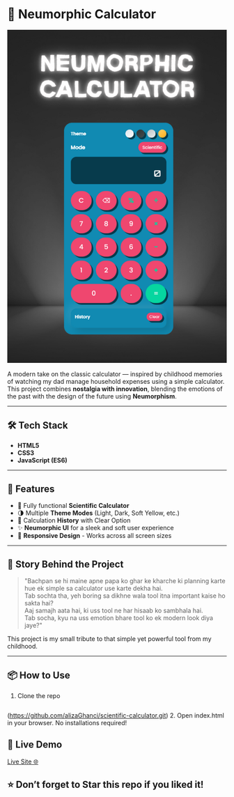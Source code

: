 # 🧮 Neumorphic Calculator

![Neumorphic Calculator](./Neumorphic%20Calculator.png)

A modern take on the classic calculator — inspired by childhood memories of watching my dad manage household expenses using a simple calculator.  
This project combines **nostalgia with innovation**, blending the emotions of the past with the design of the future using **Neumorphism**.

---

## 🛠️ Tech Stack

- **HTML5**  
- **CSS3**  
- **JavaScript (ES6)**  

---

## 🎨 Features

- 🔢 Fully functional **Scientific Calculator**
- 🌗 Multiple **Theme Modes** (Light, Dark, Soft Yellow, etc.)
- 💾 Calculation **History** with Clear Option
- ✨ **Neumorphic UI** for a sleek and soft user experience
- 📱 **Responsive Design** - Works across all screen sizes

---

## 📖 Story Behind the Project

> "Bachpan se hi maine apne papa ko ghar ke kharche ki planning karte hue ek simple sa calculator use karte dekha hai.  
> Tab sochta tha, yeh boring sa dikhne wala tool itna important kaise ho sakta hai?  
> Aaj samajh aata hai, ki uss tool ne har hisaab ko sambhala hai.  
> Tab socha, kyu na uss emotion bhare tool ko ek modern look diya jaye?"

This project is my small tribute to that simple yet powerful tool from my childhood.

---

## 📦 How to Use

1. Clone the repo  
   ```bash
 (https://github.com/alizaGhanci/scientific-calculator.git)
2. Open index.html in your browser.
   No installations required!

## 🚀 Live Demo
   [Live Site 🌐](https://tanmay-tiwari-20.github.io/Neumorphic-Calculator/)

## ⭐ Don’t forget to Star this repo if you liked it!
